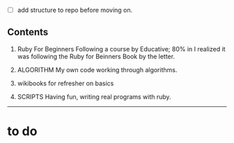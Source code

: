 - [ ] add structure to repo before moving on.

## Contents

1.  Ruby For Beginners
    Following a course by Educative; 80% in I realized it was following the Ruby for Beinners Book by the letter.

2.  ALGORITHM
    My own code working through algorithms.

3.  wikibooks for refresher on basics

4.  SCRIPTS
    Having fun, writing real programs with ruby.

---

# to do
